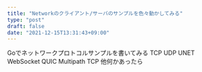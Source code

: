 ```yaml
---
title: "Networkのクライアント/サーバのサンプルを色々動かしてみる"
type: "post"
draft: false
date: "2021-12-15T13:31:43+09:00"
---
```


Goでネットワークプロトコルサンプルを書いてみる
TCP
UDP
UNET
WebSocket
QUIC
Multipath TCP
他何かあったら